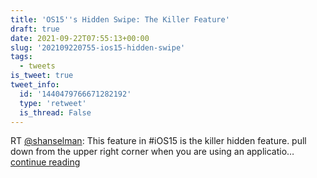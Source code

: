 ```yaml
---
title: 'OS15''s Hidden Swipe: The Killer Feature'
draft: true
date: 2021-09-22T07:55:13+00:00
slug: '202109220755-ios15-hidden-swipe'
tags:
  - tweets
is_tweet: true
tweet_info:
  id: '1440479766671282192'
  type: 'retweet'
  is_thread: False
---
```




RT [@shanselman](https://x.com/shanselman): This feature in #iOS15 is the killer hidden feature. pull down from the upper right corner when you are using an applicatio… [continue reading](https://x.com/sytelus/status/1440479766671282192)
